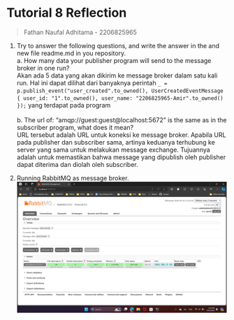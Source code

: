 # Tutorial 8 Reflection
> Fathan Naufal Adhitama - 2206825965

1. Try to answer the following questions, and write the answer in the and new file readme.md in 
you repository.  
a. How many data your publisher program will send to the message broker in one run? <br>
Akan ada 5 data yang akan dikirim ke message broker dalam satu kali run. Hal ini dapat dilihat dari banyaknya perintah `_ = p.publish_event("user_created".to_owned(), UserCreatedEventMessage { user_id: "1".to_owned(), user_name: "2206825965-Amir".to_owned() });` yang terdapat pada program<br><br>
b. The url of: “amqp://guest:guest@localhost:5672” is the same as in the subscriber 
program, what does it mean? <br>
URL tersebut adalah URL untuk koneksi ke message broker. Apabila URL pada publisher dan subscriber sama, artinya keduanya terhubung ke server yang sama untuk melakukan message exchange. Tujuannya adalah untuk memastikan bahwa message yang dipublish oleh publisher dapat diterima dan diolah oleh subscriber.

2. Running RabbitMQ as message broker.
 ![rabbitmq.jpg](img/rabbitmq.jpg)





